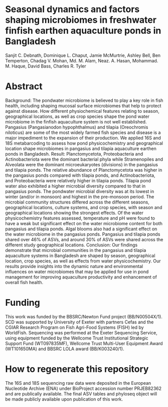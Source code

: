 # Seasonal dynamics and factors shaping microbiomes in freshwater finfish earthen aquaculture ponds in Bangladesh
Sanjit C. Debnath, Dominique L. Chaput, Jamie McMurtrie, Ashley Bell, Ben Temperton, Chadag V. Mohan, Md. M. Alam, Neaz. A. Hasan, Mohammad. M. Haque, David Bass, Charles R. Tyler

# Abstract 
Background: The pondwater microbiome is believed to play a key role in fish health, including shaping mucosal surface microbiomes that help to protect against disease. How different physiochemical features relating to season, geographical locations, as well as crop species shape the pond water microbiome in the finfish aquaculture system is not well established. Pangasius (Pangasianodon hypophthalmus) and tilapia (Oreochromis niloticus) are some of the most widely farmed fish species and disease is a major impediment to the expansion of their production. We applied 16S and 18S metabarcoding to assess how pond physicochemistry and geographical location shape microbiomes in pangasius and tilapia aquaculture earthen ponds in Bangladesh.
Result: Planctomycetota, Proteobacteria and Actinobacteriota were the dominant bacterial phyla while Stramenopiles and Alveolata were the dominant microeukaryotes (divisions) in the pangasius and tilapia ponds. The relative abundance of Planctomycetota was higher in the pangasius ponds compared with tilapia ponds, and Actinobacteriota, and Proteobacteria were relatively higher in tilapia ponds. Tilapia pond water also exhibited a higher microbial diversity compared to that in pangasius ponds. The pondwater microbial diversity was at its lowest in winter (and/or in monsoon) and highest in the pre-monsoon period. The microbial community structures differed across the different seasons, geographical locations, culture systems, and crop species, with season and geographical locations showing the strongest effects. Of the water physicochemistry features assessed, temperature and pH were found to have a weak but significant effect on the water microbiome content for both pangasius and tilapia ponds. Algal blooms also had a significant effect on the water microbiome in the pangasius ponds. Pangasius and tilapia ponds shared over 46% of ASVs, and around 30% of ASVs were shared across the different study geographical locations.
Conclusion: Our findings demonstrate that microbial communities in the pangasius and tilapia aquaculture systems in Bangladesh are shaped by season, geographical location, crop species, as well as effects from water physicochemistry. Our results provide insights into the dynamic nature and environmental influences on water microbiomes that may be applied for use in pond management for improving aquaculture productivity and enhancement of overall fish health. 

# Funding
This work was funded by the BBSRC/Newton Fund project (BB/N00504X/1). SCD was supported by University of Exeter with partners Cefas and the CGIAR Research Program on Fish Agri-Food Systems (FISH) led by WorldFish. Sequencing was performed at the Exeter Sequencing Service, using equipment funded by the Wellcome Trust Institutional Strategic Support Fund (WT097835MF), Wellcome Trust Multi-User Equipment Award (WT101650MA) and BBSRC LOLA award (BB/K003240/1). 

# How to regenerate this repository
The 16S and 18S sequencing raw data were deposited in the European Nucleotide Archive (ENA) under BioProject accession number PRJEB82362 and are publically available. The final ASV tables and phyloseq object will be made publicly available upon publication of this work. 
